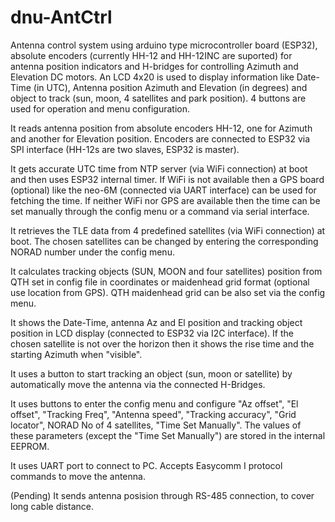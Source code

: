 # dnu-AntCtrl
Antenna control system using arduino type microcontroller board (ESP32), absolute encoders (currently HH-12 and HH-12INC are suported) for antenna position indicators and H-bridges for controlling Azimuth and Elevation DC motors. An LCD 4x20 is used to display information like Date-Time (in UTC), Antenna position Azimuth and Elevation (in degrees) and object to track (sun, moon, 4 satellites and park position). 4 buttons are used for operation and menu configuration.

It reads antenna position from absolute encoders HH-12, one for Azimuth and another for Elevation position. Encoders are connected to ESP32 via SPI interface (HH-12s are two slaves, ESP32 is master).

It gets accurate UTC time from NTP server (via WiFi connection) at boot and then uses ESP32 internal timer. If WiFi is not available then a GPS board (optional) like the neo-6M (connected via UART interface) can be used for fetching the time. If neither WiFi nor GPS are available then the time can be set manually through the config menu or a command via serial interface.

It retrieves the TLE data from 4 predefined satellites (via WiFi connection) at boot. The chosen satellites can be changed by entering the corresponding NORAD number under the config menu. 

It calculates tracking objects (SUN, MOON and four satellites) position from QTH set in config file in coordinates or maidenhead grid format (optional use location from GPS). QTH maidenhead grid can be also set via the config menu. 

It shows the Date-Time, antenna Az and El position and tracking object position in LCD display (connected to ESP32 via I2C interface). If the chosen  satellite is not over the horizon then it shows the rise time and the starting Azimuth when "visible". 

It uses a button to start tracking an object (sun, moon or satellite) by automatically move the antenna via the connected H-Bridges.

It uses buttons to enter the config menu and configure "Az offset", "El offset", "Tracking Freq", "Antenna speed", "Tracking accuracy", "Grid locator", NORAD No of 4 satellites, "Time Set Manually". The values of these parameters (except the "Time Set Manually") are stored in the internal EEPROM.

It uses UART port to connect to PC. Accepts Easycomm I protocol commands to move the antenna. 

(Pending) It sends antenna posision through RS-485 connection, to cover long cable distance.
